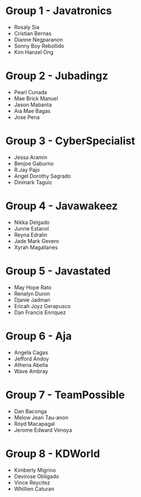 # Group 1 - Javatronics
* Rosaly Sia
* Cristian Bernas
* Dianne Negparanon
* Sonny Boy Rebollido
* Kim Hanzel Ong

# Group 2 - Jubadingz
* Pearl Cunada
* Mae Brick Manuel
* Jason Mabanta
* Aia Mae Bagas
* Jose Pena

# Group 3 - CyberSpecialist
* Jessa Aramin
* Benjoe Gaburno
* R.Jay Pajo
* Angel Dorothy Sagrado
* Dinmark Taguic

# Group 4 - Javawakeez
* Nikka Delgado
* Junrie Estanol
* Reyna Edralin
* Jade Mark Gevero
* Xyrah Magallanes

# Group 5 - Javastated
* May Hope Rato
* Renalyn Duron
* Djanie Jadman
* Ericah Joyz Gerapusco
* Dan Francis Enriquez

# Group 6 - Aja
* Angela Cagas
* Jefford Andoy
* Athena Abella
* Wave Ambray

# Group 7 - TeamPossible
* Dan Baconga
* Melow Jean Tau-anon
* Royd Macapagal
* Jerome Edward Venoya

# Group 8 - KDWorld
* Kimberly Migrino
* Devirose Obligado
* Vince Reycitez
* Whillien Caturan
